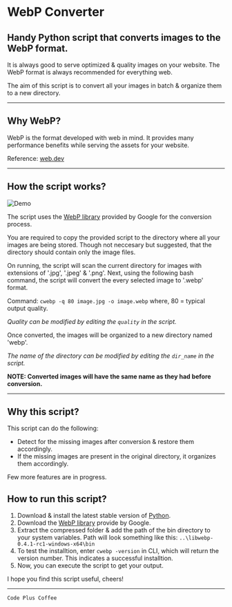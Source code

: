# WebP Converter
## Handy Python script that converts images to the WebP format.

It is always good to serve optimized & quality images on your website.
The WebP format is always recommended for everything web.

The aim of this script is to convert all your images in batch & organize them to a new directory.

---

## Why WebP?
WebP is the format developed with web in mind. It provides many performance benefits while serving the assets for your website. 

Reference: [web.dev](https://web.dev/serve-images-webp/)

---

## How the script works?
![Demo](demo/demo.gif "gif")

The script uses the [WebP library](https://developers.google.com/speed/webp/docs/precompiled) provided by Google for the conversion process.

You are required to copy the provided script to the directory where all your
images are being stored. Though not neccesary but suggested, that the directory should contain only the image files.

On running, the script will scan the current directory for images with extensions of '.jpg', '.jpeg' & '.png'. Next, using the following bash command, the script will convert the every selected image to '.webp' format.

Command: `cwebp -q 80 image.jpg -o image.webp`
where, 80 = typical output quality.

_Quality can be modified by editing the `quality` in the script._

Once converted, the images will be organized to a new directory named 'webp'.

_The name of the directory can be modified by editing the `dir_name` in the script._

**NOTE: Converted images will have the same name as they had before conversion.**

---

## Why this script?
This script can do the following:

* Detect for the missing images after conversion & restore them accordingly.
* If the missing images are present in the original directory, it organizes them accordingly.

Few more features are in progress.

## How to run this script?
1. Download & install the latest stable version of [Python](https://www.python.org/downloads/).
2. Download the [WebP library](https://developers.google.com/speed/webp/docs/precompiled) provide by Google.
3. Extract the compressed folder & add the path of the bin directory to your system variables.
Path will look something like this: `..\libwebp-0.4.1-rc1-windows-x64\bin`
4. To test the installtion, enter `cwebp -version` in CLI, which will return the version number. This indicates a successful installtion.
5. Now, you can execute the script to get your output. 

I hope you find this script useful, cheers!

---

`Code Plus Coffee`